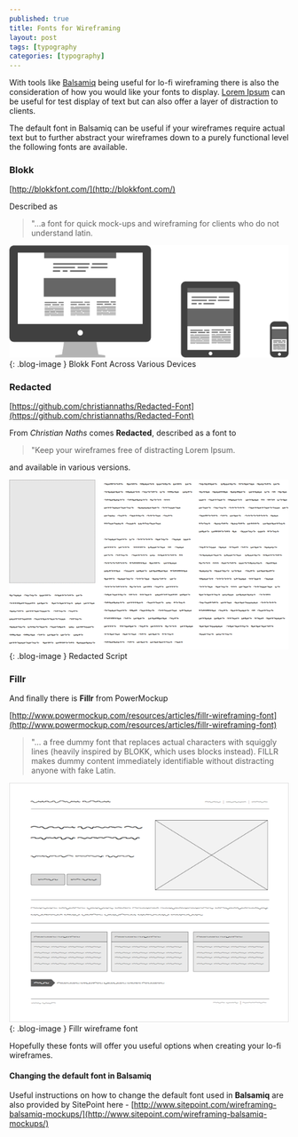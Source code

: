 ```yaml
---
published: true
title: Fonts for Wireframing
layout: post
tags: [typography
categories: [typography]
---
```

With tools like [Balsamiq](https://balsamiq.com/) being useful for lo-fi wireframing there is also the consideration of how you would like your fonts to display. [Lorem Ipsum](http://www.lipsum.com/) can be useful for test display of text but can also offer a layer of distraction to clients.

The default font in Balsamiq can be useful if your wireframes require actual text but to further abstract your wireframes down to a purely functional level the following fonts are available.

### Blokk

[http://blokkfont.com/](http://blokkfont.com/)

Described as

> "...a font for quick mock-ups and wireframing for clients who do not understand latin.

![Blokk Font Across Various Devices](https://raw.githubusercontent.com/whitingx/whitingx.github.io/master/_posts/images/blokk-font.png "Blokk Font Across Various Devices"){: .blog-image }
<span class="blog-image-caption">Blokk Font Across Various Devices</span>


### Redacted

[https://github.com/christiannaths/Redacted-Font](https://github.com/christiannaths/Redacted-Font)

From _Christian Naths_ comes **Redacted**, described as a font to

> "Keep your wireframes free of distracting Lorem Ipsum.

and available in various versions.

![Redacted Script](https://raw.githubusercontent.com/whitingx/whitingx.github.io/master/_posts/images/redacted-font.png "Redacted Script"){: .blog-image }
<span class="blog-image-caption">Redacted Script</span>

### Fillr

And finally there is **Fillr** from PowerMockup

[http://www.powermockup.com/resources/articles/fillr-wireframing-font](http://www.powermockup.com/resources/articles/fillr-wireframing-font)

> "... a free dummy font that replaces actual characters with squiggly lines (heavily inspired by BLOKK, which uses blocks instead). FILLR makes dummy content immediately identifiable without distracting anyone with fake Latin.

![Fillr wireframe font](https://raw.githubusercontent.com/whitingx/whitingx.github.io/master/_posts/images/fillr-font.png "Fillr wireframe font"){: .blog-image }
<span class="blog-image-caption">Fillr wireframe font</span>

Hopefully these fonts will offer you useful options when creating your lo-fi wireframes.

#### Changing the default font in Balsamiq

Useful instructions on how to change the default font used in **Balsamiq** are also provided by SitePoint here - [http://www.sitepoint.com/wireframing-balsamiq-mockups/](http://www.sitepoint.com/wireframing-balsamiq-mockups/)